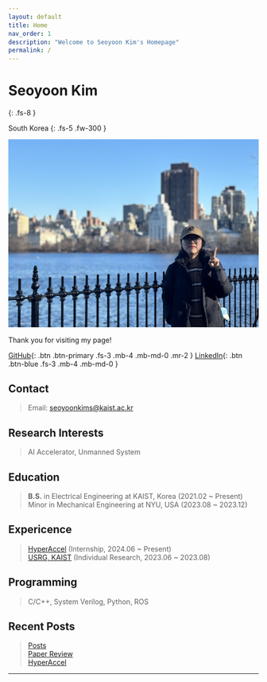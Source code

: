 ```yaml
---
layout: default
title: Home
nav_order: 1
description: "Welcome to Seoyoon Kim's Homepage"
permalink: /
---
```


# Seoyoon Kim
{: .fs-8 }

South Korea
{: .fs-5 .fw-300 }

![ex_screenshot](./assets/images/me2.jpg)  

Thank you for visiting my page!  

[GitHub][GitHub]{: .btn .btn-primary .fs-3 .mb-4 .mb-md-0 .mr-2 }
[LinkedIn][LinkedIn]{: .btn .btn-blue .fs-3 .mb-4 .mb-md-0 }  


## Contact  

> Email: <seoyoonkims@kaist.ac.kr>  

## Research Interests  

> AI Accelerator, Unmanned System


## Education  

> **B.S.** in Electrical Engineering at KAIST, Korea (2021.02 ~ Present)  
> Minor in Mechanical Engineering at NYU, USA (2023.08 ~ 2023.12)


## Expericence  
> [HyperAccel](https://hyperaccel.ai/) (Internship, 2024.06 ~ Present)  
> [USRG, KAIST](http://unmanned.kaist.ac.kr/) (Individual Research, 2023.06 ~ 2023.08)


## Programming  

> C/C++, System Verilog, Python, ROS  


## Recent Posts  

> [Posts](https://seoyoonkims.github.io/docs/posts/)  
> [Paper Review](https://seoyoonkims.github.io/docs/paper_review/)  
> [HyperAccel](https://seoyoonkims.github.io/docs/HyperAccel/)

---
[GitHub]: https://github.com/seoyoonkims
[LinkedIn]: https://www.linkedin.com/in/kim-seoyoon-9085b3319/